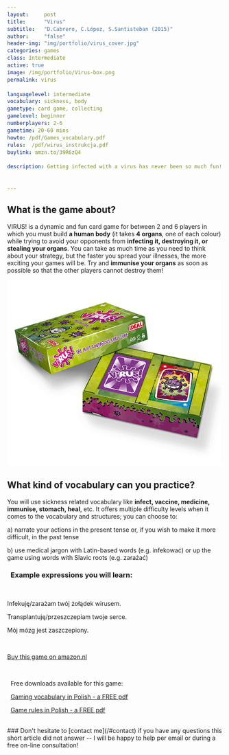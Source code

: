 ```yaml
---
layout:     post
title:      "Virus"
subtitle:   "D.Cabrero, C.López, S.Santisteban (2015)"
author:     "false"
header-img: "img/portfolio/virus_cover.jpg"
categories: games 
class: Intermediate
active: true
image: /img/portfolio/Virus-box.png
permalink: virus

languagelevel: intermediate
vocabulary: sickness, body
gametype: card game, collecting
gamelevel: beginner
numberplayers: 2-6
gametime: 20-60 mins
howto: /pdf/Games_vocabulary.pdf
rules: 	/pdf/wirus_instrukcja.pdf
buylink: amzn.to/39R6zQ4

description: Getting infected with a virus has never been so much fun! A fast-paced card game with ridiculous dialogs that will teach you to talk about <b>the human body and sickness</b>, all you need is a small table or picknick blanket and a group of brave friends.


---
```


## What is the game about?

VIRUS! is a dynamic and fun card game for between 2 and 6 players in which you must build  **a human body** (it takes **4 organs**, one of each colour) while trying to avoid your opponents from **infecting it, destroying it, or stealing your organs**. You can take as much time as you need to think about your strategy, but the faster you spread your illnesses, the more exciting your games will be. Try and **immunise your organs** as soon as possible so that the other players cannot destroy them!

<img src="/img/portfolio/Virus-box.png" alt="alt text" width="500" >

## What kind of vocabulary can you practice?

You will use sickness related vocabulary like **infect, vaccine, medicine, immunise, stomach, heal**, etc. It offers multiple difficulty levels when it comes to the vocabulary and structures; you can choose to: 
<p>a) narrate your actions in the present tense or, if you wish to make it more difficult, in the past tense</p>
<p>b) use medical jargon with Latin-based words (e.g. infekować) or up the game using words with Slavic roots (e.g. zarażać)</p>

<p>

<h3><i class="fa fa-2x fa-commenting fa-fw wow bounceIn text-primary" aria-hidden="true"></i>&nbsp; Example expressions you will learn:</h3>
<br>

<p>Infekuję/zarażam twój żołądek wirusem.</p>
<p>Transplantuję/przeszczepiam twoje serce.</p>
<p>Mój mózg jest zaszczepiony.</p>

</p>

<br>

<p><a href="http://{{page.buylink}}" class="btn btn-outline btn-xl" target="_blank">Buy this game on amazon.nl</a></p>
<br>

<p><i class="fa fa-2x fa-download fa-fw wow bounceIn text-primary" aria-hidden="true"></i>&nbsp; Free downloads available for this game: </p>

<p><i class="fa fa-2x fa-info fa-fw wow bounceIn text-primary" aria-hidden="true"></i>&nbsp; <a href="/pdf/Games_vocabulary.pdf" target="_blank">Gaming vocabulary in Polish - a FREE pdf</a> </p>

<p><i class="fa fa-2x fa-map fa-fw wow bounceIn text-primary" aria-hidden="true"></i>&nbsp; <a href="{{page.rules}}" target="_blank">Game rules in Polish - a FREE pdf</a> </p>

<br>
### Don't hesitate to [contact me](/#contact) if you have any questions this short article did not answer -- I will be happy to help per email or during a free on-line consultation!
<br>















